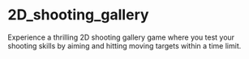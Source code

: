 # 2D_shooting_gallery
Experience a thrilling 2D shooting gallery game where you test your shooting skills by aiming and hitting moving targets within a time limit.
